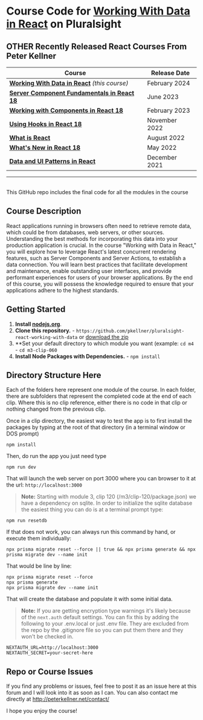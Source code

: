 # Course Code for [Working With Data in React](http://www.pluralsight.com/courses/react-working-data) on Pluralsight


## OTHER Recently Released React Courses From Peter Kellner

| **Course**                                                                                                                      | Release Date  |
|---------------------------------------------------------------------------------------------------------------------------------|---------------|
| **[Working With Data in React](http://www.pluralsight.com/courses/react-working-data)**   *(this course)*                       | February 2024 |
| **[Server Component Fundamentals in React 18](http://www.pluralsight.com/courses/react-18-server-component-fundamentals)**      | June 2023     |
| **[Working with Components in React 18](https://pluralsight.com/profile/author/peter-kellner)**                                 | February 2023 |
| **[Using Hooks in React 18](https://pluralsight.com/courses/react-18-using-hooks/)**                                            | November 2022 |
| **[What is React](https://pluralsight.com/courses/react-what-is/)**                                                             | August 2022   |
| **[What's New in React 18](https://pluralsight.com/courses/react-18-whats-new/)**                                               | May 2022      |
| **[Data and UI Patterns in React](https://github.com/pkellner/pluralsight-building-essential-ui-data-elements-in-react/)**      | December 2021 |

<hr/>

<br/>
This GitHub repo includes the final code for all the modules in the course 

## Course Description

React applications running in browsers often need to retrieve remote data, which could be from databases, web servers, or other sources. Understanding the best methods for incorporating this data into your production application is crucial. In the course "Working with Data in React," you will explore how to leverage React's latest concurrent rendering features, such as Server Components and Server Actions, to establish a data connection. You will learn best practices that facilitate development and maintenance, enable outstanding user interfaces, and provide performant experiences for users of your browser applications. By the end of this course, you will possess the knowledge required to ensure that your applications adhere to the highest standards.

## Getting Started
1. **Install [nodejs.org](https://nodejs.org)**.
2. **Clone this repository.** - `https://github.com/pkellner/pluralsight-react-working-with-data` or [download the zip](https://github.com/pkellner/pluralsight-react-working-with-data/archive/master.zip)
3. **Set your default directory to which module you want (example: `cd m4` - `cd m3-clip-060`
4. **Install Node Packages with Dependencies.** - `npm install`



## Directory Structure Here

Each of the folders here represent one module of the course.  In each folder, there are subfolders that represent the completed code at the end of each clip. Where this is no clip reference, either there is no code in that clip or nothing changed from the previous clip.

Once in a clip directory, the easiest way to test the app is to first install the packages by typing at the root of that directory (in a terminal window or DOS prompt)

`npm install`

Then, do run the app you just need type

`npm run dev`

That will launch the web server on port 3000 where you can browser to it at the url: `http://localhost:3000`

> **Note:** Starting with module 3, clip 120 (/m3/clip-120/package.json) we have a dependency on sqlite. In order to initialize the sqlite database the easiest thing you can do is at a terminal prompt type:

`npm run resetdb`

If that does not work, you can always run this command by hand, or execute them individually:

`npx prisma migrate reset --force || true && npx prisma generate && npx prisma migrate dev --name init`

That would be line by line:

```
npx prisma migrate reset --force
npx prisma generate
npx prisma migrate dev --name init
```

That will create the database and populate it with some initial data.

> **Note:** If you are getting encryption type warnings it's likely because of the `next.auth` default settings. You can fix this by adding the following to your .env.local or just .env file. They are excluded from the repo by the .gitignore file so you can put them there and they won't be checked in.

```
NEXTAUTH_URL=http://localhost:3000
NEXTAUTH_SECRET=your-secret-here
```



## Repo or Course Issues

If you find any problems or issues, feel free to post it as an issue here at this forum and I will look into it as soon as I can. You can also contact me directly at http://peterkellner.net/contact/

I hope you enjoy the course!



